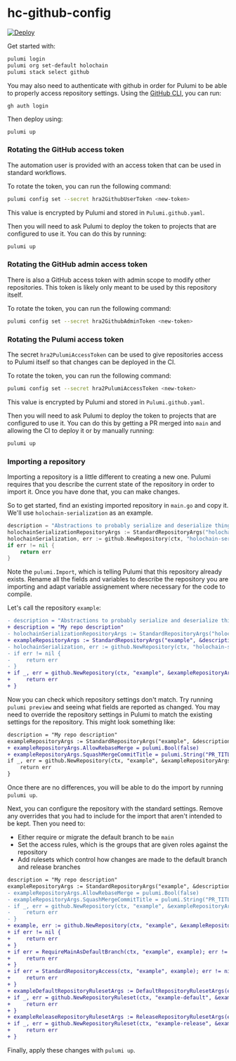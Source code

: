 # hc-github-config

[![Deploy](https://github.com/holochain/hc-github-config/actions/workflows/deploy.yaml/badge.svg)](https://github.com/holochain/hc-github-config/actions/workflows/deploy.yaml)

Get started with:

```bash
pulumi login
pulumi org set-default holochain
pulumi stack select github
```

You may also need to authenticate with github in order for Pulumi to be able to properly access repository settings. Using the [GitHub CLI](https://cli.github.com/), you can run:
```
gh auth login
```

Then deploy using:

```bash
pulumi up
```

### Rotating the GitHub access token

The automation user is provided with an access token that can be used in standard workflows.

To rotate the token, you can run the following command:

```bash
pulumi config set --secret hra2GithubUserToken <new-token>
```

This value is encrypted by Pulumi and stored in `Pulumi.github.yaml`.

Then you will need to ask Pulumi to deploy the token to projects that are
configured to use it. You can do this by running:

```bash
pulumi up
```

### Rotating the GitHub admin access token

There is also a GitHub access token with admin scope to modify other
repositories. This token is likely only meant to be used by this repository
itself.

To rotate the token, you can run the following command:

```bash
pulumi config set --secret hra2GithubAdminToken <new-token>
```

### Rotating the Pulumi access token

The secret `hra2PulumiAccessToken` can be used to give repositories access to
Pulumi itself so that changes can be deployed in the CI.

To rotate the token, you can run the following command:

```bash
pulumi config set --secret hra2PulumiAccessToken <new-token>
```

This value is encrypted by Pulumi and stored in `Pulumi.github.yaml`.

Then you will need to ask Pulumi to deploy the token to projects that are
configured to use it. You can do this by getting a PR merged into `main` and
allowing the CI to deploy it or by manually running:

```bash
pulumi up
```

### Importing a repository

Importing a repository is a little different to creating a new one. Pulumi requires that you describe the current state
of the repository in order to import it. Once you have done that, you can make changes.

So to get started, find an existing imported repository in `main.go` and copy it. We'll use `holochain-serialization`
as an example.

```go
description = "Abstractions to probably serialize and deserialize things properly without forgetting or doubling"
holochainSerializationRepositoryArgs := StandardRepositoryArgs("holochain-serialization", &description)
holochainSerialization, err := github.NewRepository(ctx, "holochain-serialization", &holochainSerializationRepositoryArgs, pulumi.Import(pulumi.ID("holochain-serialization")))
if err != nil {
    return err
}
```

Note the `pulumi.Import`, which is telling Pulumi that this repository already exists. Rename all the fields and
variables to describe the repository you are importing and adapt variable assignement where necessary for the code to compile.

Let's call the repository `example`:

```diff
- description = "Abstractions to probably serialize and deserialize things properly without forgetting or doubling"
+ description = "My repo description"
- holochainSerializationRepositoryArgs := StandardRepositoryArgs("holochain-serialization", &description)
+ exampleRepositoryArgs := StandardRepositoryArgs("example", &description)
- holochainSerialization, err := github.NewRepository(ctx, "holochain-serialization", &holochainSerializationRepositoryArgs, pulumi.Import(pulumi.ID("holochain-serialization")))
- if err != nil {
-     return err
- }
+ if _, err = github.NewRepository(ctx, "example", &exampleRepositoryArgs, pulumi.Import(pulumi.ID("example"))); err != nil {
+     return err
+ }

```

Now you can check which repository settings don't match. Try running `pulumi preview` and seeing what fields are reported as
changed. You may need to override the repository settings in Pulumi to match the existing settings for the repository. This might look something like:

```diff
description = "My repo description"
exampleRepositoryArgs := StandardRepositoryArgs("example", &description)
+ exampleRepositoryArgs.AllowRebaseMerge = pulumi.Bool(false)
+ exampleRepositoryArgs.SquashMergeCommitTitle = pulumi.String("PR_TITLE")
if _, err = github.NewRepository(ctx, "example", &exampleRepositoryArgs, pulumi.Import(pulumi.ID("example"))); err != nil {
    return err
}
```

Once there are no differences, you will be able to do the import by running `pulumi up`.

Next, you can configure the repository with the standard settings. Remove any overrides that you had to include for the
import that aren't intended to be kept. Then you need to:

- Either require or migrate the default branch to be `main`
- Set the access rules, which is the groups that are given roles against the repository
- Add rulesets which control how changes are made to the default branch and release branches

```diff
description = "My repo description"
exampleRepositoryArgs := StandardRepositoryArgs("example", &description)
- exampleRepositoryArgs.AllowRebaseMerge = pulumi.Bool(false)
- exampleRepositoryArgs.SquashMergeCommitTitle = pulumi.String("PR_TITLE")
- if _, err = github.NewRepository(ctx, "example", &exampleRepositoryArgs, pulumi.Import(pulumi.ID("example"))); err != nil {
-     return err
- }
+ example, err := github.NewRepository(ctx, "example", &exampleRepositoryArgs, pulumi.Import(pulumi.ID("example")))
+ if err != nil {
+     return err
+ }
+ if err = RequireMainAsDefaultBranch(ctx, "example", example); err != nil {
+     return err
+ }
+ if err = StandardRepositoryAccess(ctx, "example", example); err != nil {
+     return err
+ }
+ exampleDefaultRepositoryRulesetArgs := DefaultRepositoryRulesetArgs(example, nil)
+ if _, err = github.NewRepositoryRuleset(ctx, "example-default", &exampleDefaultRepositoryRulesetArgs); err != nil {
+     return err
+ }
+ exampleReleaseRepositoryRulesetArgs := ReleaseRepositoryRulesetArgs(example, nil)
+ if _, err = github.NewRepositoryRuleset(ctx, "example-release", &exampleReleaseRepositoryRulesetArgs); err != nil {
+     return err
+ }
```

Finally, apply these changes with `pulumi up`.
